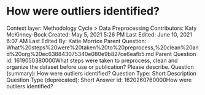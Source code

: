 # How were outliers identified?

Context layer: Methodology Cycle > Data Preprocessing
Contributors: Katy McKinney-Bock
Created: May 5, 2021 5:26 PM
Last Edited: June 10, 2021 6:07 AM
Last Edited By: Katie Morrice
Parent Question: What%20steps%20were%20taken%20to%20preprocess,%20clean%20and%20org%20ec638843075340e080e9b827ce6eafb5.md
Parent Question id: 1619050380000What steps were taken to preprocess, clean and organize the dataset before use or publication?  Please describe.
Question (summary): How were outliers identified?
Question Type: Short Description
Question Type (deprecated): Short Answer
id: 1620260760000How were outliers identified?